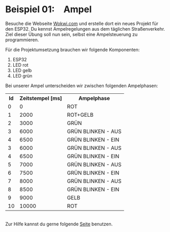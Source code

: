 <h1>Beispiel 01:&emsp;Ampel</h1>

Besuche die Webseite <a href="https://wokwi.com/projects/new/esp32">Wokwi.com</a> und erstelle dort ein neues Projekt für den ESP32. 
Du kennst Ampelregelungen aus dem täglichen Straßenverkehr. Ziel dieser Übung soll nun sein, selbst eine Ampelsteuerung zu programmieren. 

Für die Projektumsetzung brauchen wir folgende Komponenten:
<ol>
  <li>ESP32</li>
  <li>LED rot</li>
  <li>LED gelb</li>
  <li>LED grün</li>
</ol>

Bei unserer Ampel unterscheiden wir zwischen folgenden Ampelphasen:

<table>
  <tr>
    <th>Id</th>
    <th>Zeitstempel [ms]</th>
    <th>Ampelphase</th>
  </tr>
  <tr>
    <td>0</td>
    <td>0</td>
    <td>ROT</td>
  </tr>
  <tr>
    <td>1</td>
    <td>2000</td>
    <td>ROT+GELB</td>
  </tr>
  <tr>
    <td>2</td>
    <td>3000</td>
    <td>GRÜN</td>
  </tr>
  <tr>
    <td>3</td>
    <td>6000</td>
    <td>GRÜN BLINKEN - AUS</td>
  </tr>
  <tr>
    <td>4</td>
    <td>6500</td>
    <td>GRÜN BLINKEN - EIN</td>
  </tr>
  <tr>
    <td>3</td>
    <td>6000</td>
    <td>GRÜN BLINKEN - AUS</td>
  </tr>
  <tr>
    <td>4</td>
    <td>6500</td>
    <td>GRÜN BLINKEN - EIN</td>
  </tr>
  <tr>
    <td>5</td>
    <td>7000</td>
    <td>GRÜN BLINKEN - AUS</td>
  </tr>
  <tr>
    <td>6</td>
    <td>7500</td>
    <td>GRÜN BLINKEN - EIN</td>
  </tr>
  <tr>
    <td>7</td>
    <td>8000</td>
    <td>GRÜN BLINKEN - AUS</td>
  </tr>
  <tr>
    <td>8</td>
    <td>8500</td>
    <td>GRÜN BLINKEN - EIN</td>
  </tr>
  <tr>
    <td>9</td>
    <td>9000</td>
    <td>GELB</td>
  </tr>
  <tr>
    <td>10</td>
    <td>10000</td>
    <td>ROT</td>
  </tr>
</table>
<br>
Zur Hilfe kannst du gerne folgende <a href="../Programming.md">Seite</a> benutzen.
